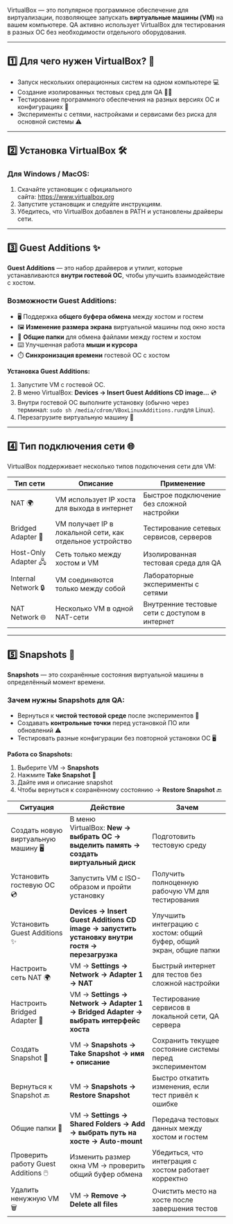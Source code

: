 VirtualBox — это популярное программное обеспечение для виртуализации, позволяющее запускать **виртуальные машины (VM)** на вашем компьютере. QA активно использует VirtualBox для тестирования в разных ОС без необходимости отдельного оборудования.

---
## 1️⃣ Для чего нужен VirtualBox? 🎯

- Запуск нескольких операционных систем на одном компьютере 💻
- Создание изолированных тестовых сред для QA 🧑‍💻
- Тестирование программного обеспечения на разных версиях ОС и конфигурациях 🔄
- Эксперименты с сетями, настройками и сервисами без риска для основной системы ⚠️
---
## 2️⃣ Установка VirtualBox 🛠️

### Для Windows / MacOS:

1. Скачайте установщик с официального сайта: https://www.virtualbox.org
2. Запустите установщик и следуйте инструкциям.
3. Убедитесь, что VirtualBox добавлен в PATH и установлены драйверы сети.
---
## 3️⃣ Guest Additions ✨

**Guest Additions** — это набор драйверов и утилит, которые устанавливаются **внутри гостевой ОС**, чтобы улучшить взаимодействие с хостом.

### Возможности Guest Additions:
- 🖥️ Поддержка **общего буфера обмена** между хостом и гостем
- 🖼️ **Изменение размера экрана** виртуальной машины под окно хоста
- 📂 **Общие папки** для обмена файлами между гостем и хостом
- ⌨️ Улучшенная работа **мыши и курсора**
- ⏱️ **Синхронизация времени** гостевой ОС с хостом

**Установка Guest Additions:**
1. Запустите VM с гостевой ОС.
2. В меню VirtualBox: **Devices → Insert Guest Additions CD image…** 💿
3. Внутри гостевой ОС выполните установку (обычно через терминал: `sudo sh /media/cdrom/VBoxLinuxAdditions.run`для Linux).
4. Перезагрузите виртуальную машину 🔄
---
## 4️⃣ Тип подключения сети 🌐

VirtualBox поддерживает несколько типов подключения сети для VM:

|Тип сети|Описание|Применение|
|---|---|---|
|NAT 🌍|VM использует IP хоста для выхода в интернет|Быстрое подключение без сложной настройки|
|Bridged Adapter 🌉|VM получает IP в локальной сети, как отдельное устройство|Тестирование сетевых сервисов, серверов|
|Host-Only Adapter 🖧|Сеть только между хостом и VM|Изолированная тестовая среда для QA|
|Internal Network 🔒|VM соединяются только между собой|Лабораторные эксперименты с сетями|
|NAT Network 🌐|Несколько VM в одной NAT-сети|Внутренние тестовые сети с доступом в интернет|

---

## 5️⃣ Snapshots 📸

**Snapshots** — это сохранённые состояния виртуальной машины в определённый момент времени.

### Зачем нужны Snapshots для QA:
- Вернуться к **чистой тестовой среде** после экспериментов 🔄
- Создавать **контрольные точки** перед установкой ПО или обновлений ⚠️
- Тестировать разные конфигурации без повторной установки ОС 🖥️

**Работа со Snapshots:**
1. Выберите VM → **Snapshots**
2. Нажмите **Take Snapshot** 📸
3. Дайте имя и описание snapshot
4. Чтобы вернуться к сохранённому состоянию → **Restore Snapshot** 🔙

|Ситуация|Действие|Зачем|
|---|---|---|
|Создать новую виртуальную машину 🖥️|В меню VirtualBox: **New → выбрать ОС → выделить память → создать виртуальный диск**|Подготовить тестовую среду|
|Установить гостевую ОС 💿|Запустить VM с ISO-образом и пройти установку|Получить полноценную рабочую VM для тестирования|
|Установить Guest Additions ✨|**Devices → Insert Guest Additions CD image → запустить установку внутри гостя → перезагрузка**|Улучшить интеграцию с хостом: общий буфер, общий экран, общие папки|
|Настроить сеть NAT 🌍|VM → **Settings → Network → Adapter 1 → NAT**|Быстрый интернет для тестов без сложной настройки|
|Настроить Bridged Adapter 🌉|VM → **Settings → Network → Adapter 1 → Bridged Adapter → выбрать интерфейс хоста**|Тестирование сервисов в локальной сети, QA сервера|
|Создать Snapshot 📸|VM → **Snapshots → Take Snapshot → имя + описание**|Сохранить текущее состояние системы перед экспериментом|
|Вернуться к Snapshot 🔙|VM → **Snapshots → Restore Snapshot**|Быстро откатить изменения, если тест привёл к ошибке|
|Общие папки 📂|VM → **Settings → Shared Folders → Add → выбрать путь на хосте → Auto-mount**|Передача тестовых данных между хостом и гостем|
|Проверить работу Guest Additions 🖱️|Изменить размер окна VM → проверить общий буфер обмена|Убедиться, что интеграция с хостом работает корректно|
|Удалить ненужную VM 🗑️|VM → **Remove → Delete all files**|Очистить место на хосте после завершения тестов|